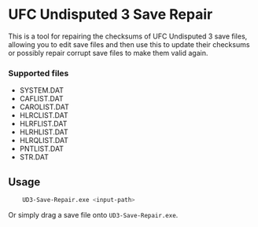 # UFC Undisputed 3 Save Repair
This is a tool for repairing the checksums of UFC Undisputed 3 save files, allowing you to edit save files and then use this to update their checksums or possibly repair corrupt save files to make them valid again.

### Supported files
- SYSTEM.DAT
- CAFLIST.DAT
- CAROLIST.DAT
- HLRCLIST.DAT
- HLRFLIST.DAT
- HLRHLIST.DAT
- HLRQLIST.DAT
- PNTLIST.DAT
- STR.DAT

## Usage 
```bash
    UD3-Save-Repair.exe <input-path>
```
Or simply drag a save file onto `UD3-Save-Repair.exe`.  